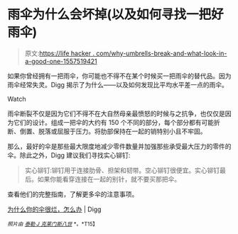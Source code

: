 # 雨伞为什么会坏掉(以及如何寻找一把好雨伞)

> 原文:[https://life hacker . com/why-umbrells-break-and-what-look-in-a-good-one-1557519421](https://lifehacker.com/why-umbrellas-break-and-what-to-look-for-in-a-good-one-1557519421)

如果你曾经拥有一把雨伞，你可能也不得不在某个时候买一把雨伞的替代品。因为雨伞经常失灵。Digg 揭示了为什么——以及如何发现比平均水平差一点的雨伞。

Watch

雨伞断裂不仅是因为它们不得不在大自然母亲最愤怒的时候与之抗争，也仅仅是因为它们的设计。组成一把伞的大约有 150 个不同的部分，每个部分都有可能折断、倒置、脱落或屈服于压力。将肋部保持在一起的销特别小且不牢固。

那么，最好的伞是那些最大限度地减少零件数量并加强那些承受最大压力的零件的伞。除此之外，Digg 建议我们寻找实心铆钉:

> 实心铆钉:铆钉用于连接肋骨、担架和韧带。空心铆钉很便宜。实心铆钉最后。如果你能看穿连接在一起的别针，就不要买那把伞。

查看他们的完整指南，了解更多伞的注意事项。

[为什么你的伞很烂，怎么办](http://digg.com/2014/umbrellas-break-why-and-get-the-best-one?utm_source=digg&utm_medium=email) | Digg

<small>*照片由*</small> [<small>*泰勒 J 克莱门斯八世*</small>](https://www.flickr.com/photos/78476250@N00/2453915505/sizes/z/) <small>*。*T15】</small>